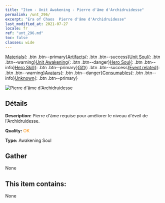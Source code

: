 ```yaml
---
title: "Item - Unit Awakening - Pierre d'âme d'Archidruidesse"
permalink: /unt_296/
excerpt: "Era of Chaos  Pierre d'âme d'Archidruidesse"
last_modified_at: 2021-07-27
locale: fr
ref: "unt_296.md"
toc: false
classes: wide
---
```

 [Materials](/ItemsFR/){: .btn .btn--primary}[Artifacts](/ItemsFR/Artifacts/){: .btn .btn--success}[Unit Soul](/ItemsFR/UnitSoul/){: .btn .btn--warning}[Unit Awakening](/ItemsFR/UnitAwakening/){: .btn .btn--danger}[Hero Soul](/ItemsFR/HeroSoul/){: .btn .btn--info}[Hero Skill](/ItemsFR/HeroSkill/){: .btn .btn--primary}[Gift](/ItemsFR/Gift/){: .btn .btn--success}[Event related](/ItemsFR/Events/){: .btn .btn--warning}[Avatars](/ItemsFR/Avatars/){: .btn .btn--danger}[Consumables](/ItemsFR/Consumables/){: .btn .btn--info}[Unknown](/ItemsFR/Unknown/){: .btn .btn--primary}

 ![Pierre d'âme d'Archidruidesse](/images/u/tia_deluyi.jpg)

## Détails
 **Description:** Pierre d'âme requise pour améliorer le niveau d'éveil de l'Archidruidesse.

 **Quality:** <span style="color: #FF8C00">OK</span>

 **Type:** Awakening Soul

## Gather

  None

## This item contains:

  None

